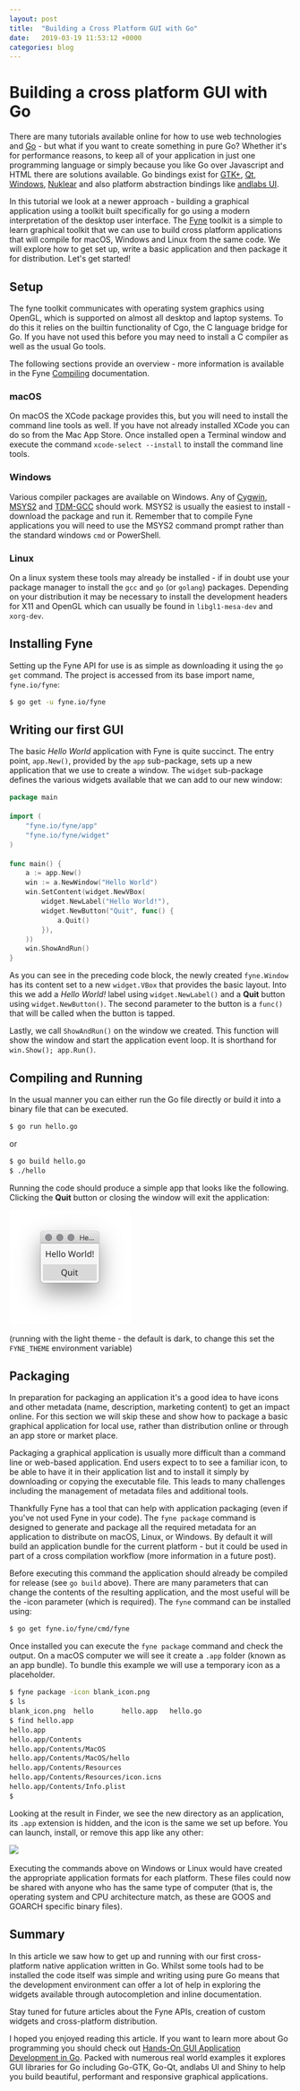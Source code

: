 ```yaml
---
layout: post
title:  "Building a Cross Platform GUI with Go"
date:   2019-03-19 11:53:12 +0000
categories: blog
---
```


# Building a cross platform GUI with Go

There are many tutorials available online for how to use web technologies and [Go](https://golang.org) - but what if you want to create something in pure Go? Whether it's for performance reasons, to keep all of your application in just one programming language or simply because you like Go over Javascript and HTML there are solutions available. Go bindings exist for [GTK+](http://mattn.github.io/go-gtk/), [Qt](https://github.com/therecipe/qt), [Windows](https://github.com/lxn/walk), [Nuklear](https://github.com/golang-ui/nuklear) and also platform abstraction bindings like [andlabs UI](https://github.com/andlabs/ui).

In this tutorial we look at a newer approach - building a graphical application using a toolkit built specifically for go using a modern interpretation of the desktop user interface. The [Fyne](https://fyne.io) toolkit is a simple to learn graphical toolkit that we can use to build cross platform applications that will compile for macOS, Windows and Linux from the same code. We will explore how to get set up, write a basic application and then package it for distribution. Let's get started!

## Setup

The fyne toolkit communicates with operating system graphics using OpenGL, which is supported on almost all desktop and laptop systems. To do this it relies on the builtin functionality of Cgo, the C language bridge for Go. If you have not used this before you may need to install a C compiler as well as the usual Go tools.

The following sections provide an overview - more information is available in the Fyne [Compiling](https://github.com/fyne-io/fyne/wiki/Compiling) documentation.

### macOS

On macOS the XCode package provides this, but you will need to install the command line tools as well. If you have not already installed XCode you can do so from the Mac App Store. Once installed open a Terminal window and execute the command `xcode-select --install` to install the command line tools.

### Windows

Various compiler packages are available on Windows. Any of [Cygwin](https://www.cygwin.com/), [MSYS2](https://www.msys2.org/) and [TDM-GCC](http://tdm-gcc.tdragon.net/download) should work. MSYS2 is usually the easiest to install - download the package and run it. Remember that to compile Fyne applications you will need to use the MSYS2 command prompt rather than the standard windows `cmd` or PowerShell.

### Linux

On a linux system these tools may already be installed - if in doubt use your package manager to install the `gcc` and `go` (or `golang`) packages. Depending on your distribution it may be necessary to install the development headers for X11 and OpenGL which can usually be found in `libgl1-mesa-dev` and `xorg-dev`.

## Installing Fyne

Setting up the Fyne API for use is as simple as downloading it using the `go get` command. The project is accessed from its base import name, `fyne.io/fyne`:

```sh
$ go get -u fyne.io/fyne
```

## Writing our first GUI

The basic *Hello World* application with Fyne is quite succinct. The entry point, `app.New()`, provided by the `app` sub-package, sets up a new application that we use to create a window. The `widget` sub-package defines the various widgets available that we can add to our new window:

```go
package main

import (
    "fyne.io/fyne/app"
    "fyne.io/fyne/widget"
)

func main() {
    a := app.New()
    win := a.NewWindow("Hello World")
    win.SetContent(widget.NewVBox(
        widget.NewLabel("Hello World!"),
        widget.NewButton("Quit", func() {
            a.Quit()
        }),
    ))
    win.ShowAndRun()
}
```

As you can see in the preceding code block, the newly created `fyne.Window` has its content set to a new `widget.VBox` that provides the basic layout. Into this we add a *Hello World!* label using `widget.NewLabel()` and a **Quit** button using `widget.NewButton()`. The second parameter to the button is a `func()` that will be called when the button is tapped.

Lastly, we call `ShowAndRun()` on the window we created. This function will show the window and start the application event loop. It is shorthand for `win.Show(); app.Run()`.

## Compiling and Running

In the usual manner you can either run the Go file directly or build it into a binary file that can be executed.

```sh
$ go run hello.go
```

or

```sh
$ go build hello.go
$ ./hello
```

Running the code should produce a simple app that looks like the following. Clicking the **Quit** button or closing the window will exit the application:

![](/blog/img/hello-light.png)

(running with the light theme - the default is dark, to change this set the `FYNE_THEME` environment variable)


## Packaging

In preparation for packaging an application it's a good idea to have icons and other metadata (name, description, marketing content) to get an impact online. For this section we will skip these and show how to package a basic graphical application for local use, rather than distribution online or through an app store or market place.

Packaging a graphical application is usually more difficult than a command line or web-based application. End users expect to to see a familiar icon, to be able to have it in their application list and to install it simply by downloading or copying the executable file. This leads to many challenges including the management of metadata files and additional tools.

Thankfully Fyne has a tool that can help with application packaging (even if you've not used Fyne in your code). The `fyne package` command is designed to generate and package all the required metadata for an application to distribute on macOS, Linux, or Windows. By default it will build an application bundle for the current platform - but it could be used in part of a cross compilation workflow (more information in a future post).

Before executing this command the application should already be compiled for release (see `go build` above).
There are many parameters that can change the contents of the resulting application, and the most useful will be the -icon <filename> parameter (which is required). The `fyne` command can be installed using:

```sh
$ go get fyne.io/fyne/cmd/fyne
```

Once installed you can execute the `fyne package` command and check the output. On a macOS computer we will see it create a `.app` folder (known as an app bundle). To bundle this example we will use a temporary icon as a placeholder.

```sh
$ fyne package -icon blank_icon.png
$ ls
blank_icon.png	hello		hello.app	hello.go
$ find hello.app
hello.app
hello.app/Contents
hello.app/Contents/MacOS
hello.app/Contents/MacOS/hello
hello.app/Contents/Resources
hello.app/Contents/Resources/icon.icns
hello.app/Contents/Info.plist
$ 
```

Looking at the result in Finder, we see the new directory as an application, its `.app` extension is hidden, and the icon is the same we set up before. You can launch, install, or remove this app like any other:

![](/blog/img/hello-app-mac.png)

Executing the commands above on Windows or Linux would have created the appropriate application formats for each platform. These files could now be shared with anyone who has the same type of computer (that is, the operating system and CPU architecture match, as these are GOOS and GOARCH specific binary files).

## Summary

In this article we saw how to get up and running with our first cross-platform native application written in Go. Whilst some tools had to be installed the code itself was simple and writing using pure Go means that the development environment can offer a lot of help in exploring the widgets available through autocompletion and inline documentation.

Stay tuned for future articles about the Fyne APIs, creation of custom widgets and cross-platform distribution.

I hoped you enjoyed reading this article. If you want to learn more about Go programming you should check out [Hands-On GUI Application Development in Go](https://www.packtpub.com/application-development/hands-gui-application-development-go). Packed with numerous real world examples it explores GUI libraries for Go including Go-GTK, Go-Qt, andlabs UI and Shiny to help you build beautiful, performant and responsive graphical applications.
